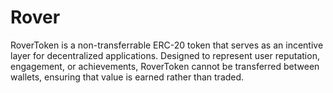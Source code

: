 # Rover
RoverToken is a non-transferrable ERC-20 token that serves as an incentive layer for decentralized applications. Designed to represent user reputation, engagement, or achievements, RoverToken cannot be transferred between wallets, ensuring that value is earned rather than traded.
